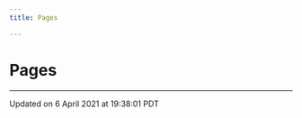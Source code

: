 ```yaml
---
title: Pages

---
```

# Pages







-------------------------------

Updated on  6 April 2021 at 19:38:01 PDT
